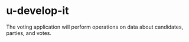 # u-develop-it
 The voting application will perform operations on data about candidates, parties, and votes.
